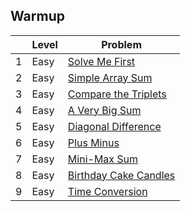 ## Warmup


|     | Level  | Problem |
|-----|--------|---------|
| 1   | Easy   | [Solve Me First](https://github.com/rdvnabay/hackerrank-algorithms/tree/master/src/Algorithms/Warmup/Solutions/SolveMeFirst.cs) | 
| 2   | Easy   | [Simple Array Sum](https://github.com/rdvnabay/hackerrank-algorithms/tree/master/src/Algorithms/Warmup/Solutions/SimpleArraySum.cs) | 
| 3   | Easy   | [Compare the Triplets](https://github.com/rdvnabay/hackerrank-algorithms/tree/master/src/Algorithms/Warmup/Solutions/CompareTheTriplets.cs) | 
| 4   | Easy   | [A Very Big Sum](https://github.com/rdvnabay/hackerrank-algorithms/tree/master/src/Algorithms/Warmup/Solutions/AVeryBigSum.cs) | 
| 5   | Easy   | [Diagonal Difference](https://github.com/rdvnabay/hackerrank-algorithms/tree/master/src/Algorithms/Warmup/Solutions/DiagonalDifference.cs) | 
| 6   | Easy   | [Plus Minus](https://github.com/rdvnabay/hackerrank-algorithms/tree/master/src/Algorithms/Warmup/Solutions/PlusMinus.cs) | 
| 7   | Easy   | [Mini-Max Sum](https://github.com/rdvnabay/hackerrank-algorithms/tree/master/src/Algorithms/Warmup/Solutions/MiniMaxSum.cs) | 
| 8   | Easy   | [Birthday Cake Candles](https://github.com/rdvnabay/hackerrank-algorithms/tree/master/src/Algorithms/Warmup/Solutions/BirthdayCakeCandles.cs) | 
| 9   | Easy   | [Time Conversion](https://github.com/rdvnabay/hackerrank-algorithms/tree/master/src/Algorithms/Warmup/Solutions/TimeConversion.cs) | 
